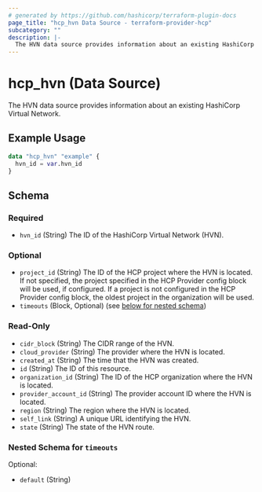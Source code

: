 ```yaml
---
# generated by https://github.com/hashicorp/terraform-plugin-docs
page_title: "hcp_hvn Data Source - terraform-provider-hcp"
subcategory: ""
description: |-
  The HVN data source provides information about an existing HashiCorp Virtual Network.
---
```


# hcp_hvn (Data Source)

The HVN data source provides information about an existing HashiCorp Virtual Network.

## Example Usage

```terraform
data "hcp_hvn" "example" {
  hvn_id = var.hvn_id
}
```

<!-- schema generated by tfplugindocs -->
## Schema

### Required

- `hvn_id` (String) The ID of the HashiCorp Virtual Network (HVN).

### Optional

- `project_id` (String) The ID of the HCP project where the HVN is located.
If not specified, the project specified in the HCP Provider config block will be used, if configured.
If a project is not configured in the HCP Provider config block, the oldest project in the organization will be used.
- `timeouts` (Block, Optional) (see [below for nested schema](#nestedblock--timeouts))

### Read-Only

- `cidr_block` (String) The CIDR range of the HVN.
- `cloud_provider` (String) The provider where the HVN is located.
- `created_at` (String) The time that the HVN was created.
- `id` (String) The ID of this resource.
- `organization_id` (String) The ID of the HCP organization where the HVN is located.
- `provider_account_id` (String) The provider account ID where the HVN is located.
- `region` (String) The region where the HVN is located.
- `self_link` (String) A unique URL identifying the HVN.
- `state` (String) The state of the HVN route.

<a id="nestedblock--timeouts"></a>
### Nested Schema for `timeouts`

Optional:

- `default` (String)


